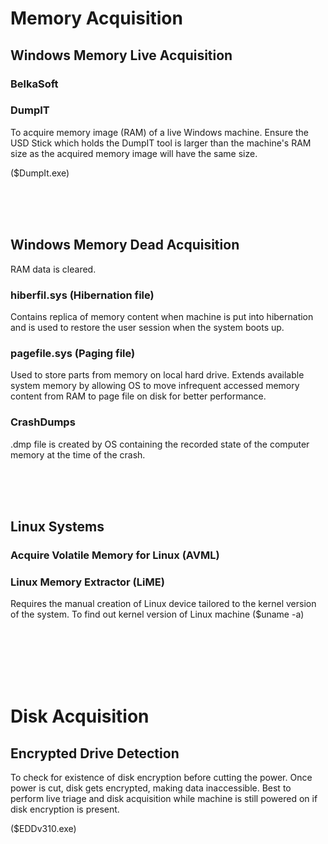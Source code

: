 # Memory Acquisition

## Windows Memory Live Acquisition

### BelkaSoft

### DumpIT
To acquire memory image (RAM) of a live Windows machine.
Ensure the USD Stick which holds the DumpIT tool is larger than the machine's RAM size as the acquired memory image will have the same size.

($DumpIt.exe)

<br>
<br>
<br>

## Windows Memory Dead Acquisition
RAM data is cleared.

### hiberfil.sys (Hibernation file)
Contains replica of memory content when machine is put into hibernation and is used to restore the user session when the system boots up.

### pagefile.sys (Paging file)
Used to store parts from memory on local hard drive.
Extends available system memory by allowing OS to move infrequent accessed memory content from RAM to page file on disk for better performance.

### CrashDumps
.dmp file is created by OS containing the recorded state of the computer memory at the time of the crash.

<br>
<br>
<br>

## Linux Systems 

### Acquire Volatile Memory for Linux (AVML)

### Linux Memory Extractor (LiME)
Requires the manual creation of Linux device tailored to the kernel version of the system.
To find out kernel version of Linux machine ($uname -a)

<br>
<br>
<br>
<br>
<br>

# Disk Acquisition

## Encrypted Drive Detection
To check for existence of disk encryption before cutting the power. Once power is cut, disk gets encrypted, making data inaccessible.
Best to perform live triage and disk acquisition while machine is still powered on if disk encryption is present.

($EDDv310.exe)
